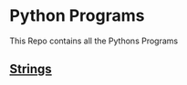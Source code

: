 # Python Programs

This Repo contains all the Pythons Programs

## [Strings]

[Strings]:https://github.com/webcoderspeed/Python-Programs/tree/main/String 
